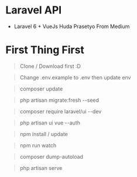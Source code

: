 # Laravel API

- Laravel 6 + VueJs Huda Prasetyo From Medium

# First Thing First
> Clone / Download first :D

> Change .env.example to .env then update env

> composer update

> php artisan migrate:fresh --seed

> composer require laravel/ui --dev

> php artisan ui vue --auth

> npm install / update

> npm run watch

> composer dump-autoload

> php artisan serve
